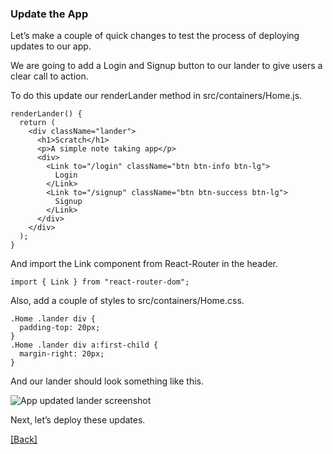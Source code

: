 ### **Update the App**
Let’s make a couple of quick changes to test the process of deploying updates to our app.

We are going to add a Login and Signup button to our lander to give users a clear call to action.

To do this update our renderLander method in src/containers/Home.js.

```
renderLander() {
  return (
    <div className="lander">
      <h1>Scratch</h1>
      <p>A simple note taking app</p>
      <div>
        <Link to="/login" className="btn btn-info btn-lg">
          Login
        </Link>
        <Link to="/signup" className="btn btn-success btn-lg">
          Signup
        </Link>
      </div>
    </div>
  );
}
```

And import the Link component from React-Router in the header.

```
import { Link } from "react-router-dom";
```

Also, add a couple of styles to src/containers/Home.css.

```
.Home .lander div {
  padding-top: 20px;
}
.Home .lander div a:first-child {
  margin-right: 20px;
}
```

And our lander should look something like this.

![App updated lander screenshot](https://d33wubrfki0l68.cloudfront.net/cdbf6167efbbfa59ab536842f392b50b847b7f42/01796/assets/app-updated-lander.png)

Next, let’s deploy these updates.


[[Back]](https://github.com/jspHansen/serverless-react-aws)
